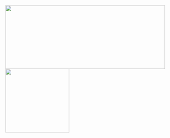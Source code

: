 <a href="https://github.com/KingAmir81">
  <img height=200 width = 500 align="center" src="https://github-readme-stats.vercel.app/api?username=KingAmir81&show_icons=true&rank_icon=percentile&theme=dracula&border_color=00000000">
</a>
<a href="https://github.com/KingAmir81">
  <img height=200 align="center" src="https://github-readme-stats.vercel.app/api/top-langs?username=KingAMir81&layout=compact&langs_count=8&card_width=320&theme=dracula&border_color=00000000">
</a>
